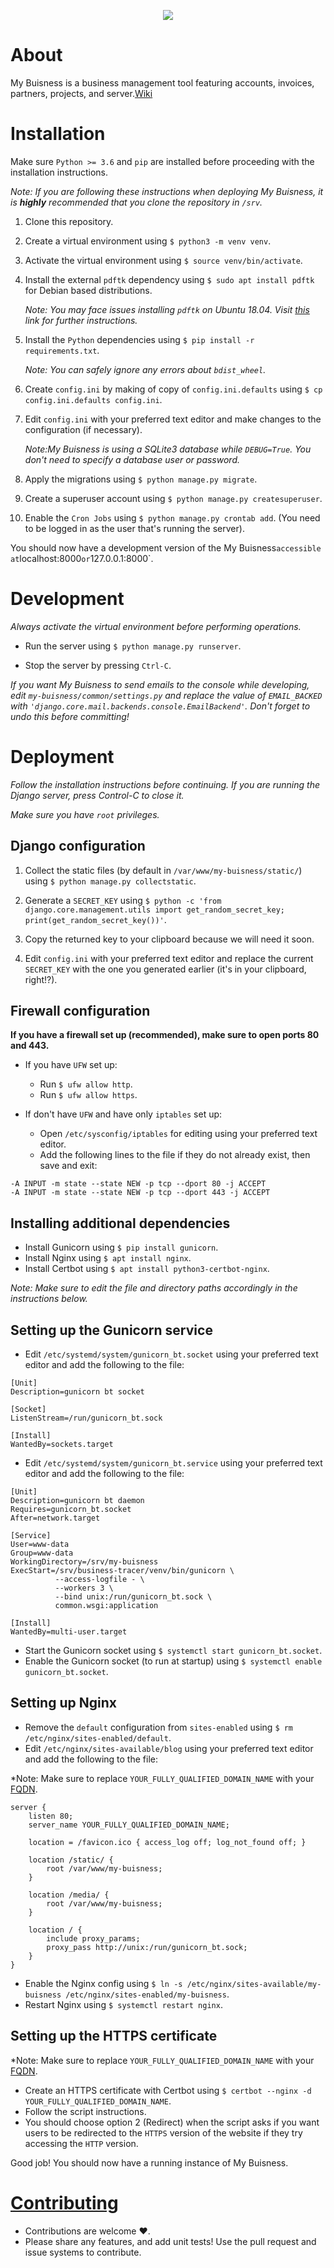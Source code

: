 <p align="center"> <img src="https://miro.medium.com/max/2600/1*ZuM5Oa59qIP1mVIV8C-WUw.gif">

# About

My Buisness is a business management tool featuring accounts, invoices, partners, projects, and server.[Wiki](https://github.com/GDGSNF/My-Business/wiki)

# Installation

Make sure `Python >= 3.6` and `pip` are installed before proceeding with the installation instructions.

_Note: If you are following these instructions when deploying My Buisness, it is **highly** recommended that you clone the repository in `/srv`._

1. Clone this repository.

2. Create a virtual environment using `$ python3 -m venv venv`.

3. Activate the virtual environment using `$ source venv/bin/activate`.

4. Install the external `pdftk` dependency using `$ sudo apt install pdftk` for Debian based distributions.

    _Note: You may face issues installing `pdftk` on Ubuntu 18.04. Visit [this](https://askubuntu.com/questions/1028522/how-can-i-install-pdftk-in-ubuntu-18-04-and-later) link for further instructions._

5. Install the `Python` dependencies using `$ pip install -r requirements.txt`.

    _Note: You can safely ignore any errors about `bdist_wheel`._

6. Create `config.ini` by making of copy of `config.ini.defaults` using `$ cp config.ini.defaults config.ini`.

7. Edit `config.ini` with your preferred text editor and make changes to the configuration (if necessary).

    _Note:My Buisness is using a SQLite3 database while `DEBUG=True`. You don't need to specify a database user or password._

8. Apply the migrations using `$ python manage.py migrate`.

9.  Create a superuser account using `$ python manage.py createsuperuser`.

10. Enable the `Cron Jobs` using `$ python manage.py crontab add`. (You need to be logged in as the user that's running the server).

You should now have a development version of the My Buisness`accessible at`localhost:8000`or`127.0.0.1:8000`.

# Development

_Always activate the virtual environment before performing operations._

- Run the server using `$ python manage.py runserver`.

- Stop the server by pressing `Ctrl-C`.

_If you want My Buisness to send emails to the console while developing, edit `my-buisness/common/settings.py` and replace the value of `EMAIL_BACKED` with `'django.core.mail.backends.console.EmailBackend'`. Don't forget to undo this before committing!_

# Deployment

_Follow the installation instructions before continuing. If you are running the Django server, press Control-C to close it._

_Make sure you have `root` privileges._

## Django configuration

1. Collect the static files (by default in `/var/www/my-buisness/static/`) using `$ python manage.py collectstatic`.

2. Generate a `SECRET_KEY` using `$ python -c 'from django.core.management.utils import get_random_secret_key; print(get_random_secret_key())'`.

3. Copy the returned key to your clipboard because we will need it soon.

4. Edit `config.ini` with your preferred text editor and replace the current `SECRET_KEY` with the one you generated earlier (it's in your clipboard, right!?).

## Firewall configuration

**If you have a firewall set up (recommended), make sure to open ports 80 and 443.**

-   If you have `UFW` set up:

    -   Run `$ ufw allow http`.
    -   Run `$ ufw allow https`.

-   If don't have `UFW` and have only `iptables` set up:
    -   Open `/etc/sysconfig/iptables` for editing using your preferred text editor.
    -   Add the following lines to the file if they do not already exist, then save and exit:

```
-A INPUT -m state --state NEW -p tcp --dport 80 -j ACCEPT
-A INPUT -m state --state NEW -p tcp --dport 443 -j ACCEPT
```

## Installing additional dependencies

-   Install Gunicorn using `$ pip install gunicorn`.
-   Install Nginx using `$ apt install nginx`.
-   Install Certbot using `$ apt install python3-certbot-nginx`.

_Note: Make sure to edit the file and directory paths accordingly in the instructions below._

## Setting up the Gunicorn service

-   Edit `/etc/systemd/system/gunicorn_bt.socket` using your preferred text editor and add the following to the file:

```
[Unit]
Description=gunicorn bt socket

[Socket]
ListenStream=/run/gunicorn_bt.sock

[Install]
WantedBy=sockets.target
```

-   Edit `/etc/systemd/system/gunicorn_bt.service` using your preferred text editor and add the following to the file:

```
[Unit]
Description=gunicorn bt daemon
Requires=gunicorn_bt.socket
After=network.target

[Service]
User=www-data
Group=www-data
WorkingDirectory=/srv/my-buisness
ExecStart=/srv/business-tracer/venv/bin/gunicorn \
          --access-logfile - \
          --workers 3 \
          --bind unix:/run/gunicorn_bt.sock \
          common.wsgi:application

[Install]
WantedBy=multi-user.target
```

-   Start the Gunicorn socket using `$ systemctl start gunicorn_bt.socket`.
-   Enable the Gunicorn socket (to run at startup) using `$ systemctl enable gunicorn_bt.socket`.

## Setting up Nginx

-   Remove the `default` configuration from `sites-enabled` using `$ rm /etc/nginx/sites-enabled/default`.
-   Edit `/etc/nginx/sites-available/blog` using your preferred text editor and add the following to the file:

\*Note: Make sure to replace `YOUR_FULLY_QUALIFIED_DOMAIN_NAME` with your [FQDN](https://en.wikipedia.org/wiki/Fully_qualified_domain_name).

```
server {
    listen 80;
    server_name YOUR_FULLY_QUALIFIED_DOMAIN_NAME;

    location = /favicon.ico { access_log off; log_not_found off; }

    location /static/ {
        root /var/www/my-buisness;
    }

    location /media/ {
        root /var/www/my-buisness;
    }

    location / {
        include proxy_params;
        proxy_pass http://unix:/run/gunicorn_bt.sock;
    }
}
```

-   Enable the Nginx config using `$ ln -s /etc/nginx/sites-available/my-buisness /etc/nginx/sites-enabled/my-buisness`.
-   Restart Nginx using `$ systemctl restart nginx`.

## Setting up the HTTPS certificate

\*Note: Make sure to replace `YOUR_FULLY_QUALIFIED_DOMAIN_NAME` with your [FQDN](https://en.wikipedia.org/wiki/Fully_qualified_domain_name).

-   Create an HTTPS certificate with Certbot using `$ certbot --nginx -d YOUR_FULLY_QUALIFIED_DOMAIN_NAME`.
-   Follow the script instructions.
-   You should choose option 2 (Redirect) when the script asks if you want users to be redirected to the `HTTPS` version of the website if they try accessing the `HTTP` version.

Good job! You should now have a running instance of My Buisness.

# [Contributing](https://github.com/GDGSNF/My-Business/blob/master/CONTRIBUTING.md)

-   Contributions are welcome ♥.
-   Please share any features, and add unit tests! Use the pull request and issue systems to contribute.
